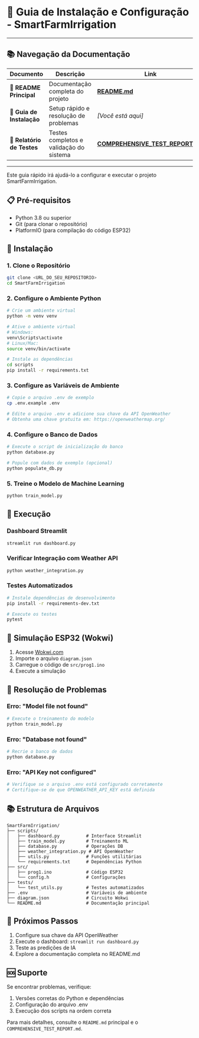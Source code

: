# 🚀 Guia de Instalação e Configuração - SmartFarmIrrigation

---

## 📚 Navegação da Documentação

| **Documento** | **Descrição** | **Link** |
|---------------|---------------|----------|
| 📖 **README Principal** | Documentação completa do projeto | **[README.md](./README.md)** |
| 🚀 **Guia de Instalação** | Setup rápido e resolução de problemas | *[Você está aqui]* |
| 🧪 **Relatório de Testes** | Testes completos e validação do sistema | **[COMPREHENSIVE_TEST_REPORT.md](./COMPREHENSIVE_TEST_REPORT.md)** |

---

Este guia rápido irá ajudá-lo a configurar e executar o projeto SmartFarmIrrigation.

## 📋 Pré-requisitos

- Python 3.8 ou superior
- Git (para clonar o repositório)
- PlatformIO (para compilação do código ESP32)

## 🔧 Instalação

### 1. Clone o Repositório
```bash
git clone <URL_DO_SEU_REPOSITORIO>
cd SmartFarmIrrigation
```

### 2. Configure o Ambiente Python
```bash
# Crie um ambiente virtual
python -m venv venv

# Ative o ambiente virtual
# Windows:
venv\Scripts\activate
# Linux/Mac:
source venv/bin/activate

# Instale as dependências
cd scripts
pip install -r requirements.txt
```

### 3. Configure as Variáveis de Ambiente
```bash
# Copie o arquivo .env de exemplo
cp .env.example .env

# Edite o arquivo .env e adicione sua chave da API OpenWeather
# Obtenha uma chave gratuita em: https://openweathermap.org/
```

### 4. Configure o Banco de Dados
```bash
# Execute o script de inicialização do banco
python database.py

# Popule com dados de exemplo (opcional)
python populate_db.py
```

### 5. Treine o Modelo de Machine Learning
```bash
python train_model.py
```

## 🚀 Execução

### Dashboard Streamlit
```bash
streamlit run dashboard.py
```

### Verificar Integração com Weather API
```bash
python weather_integration.py
```

### Testes Automatizados
```bash
# Instale dependências de desenvolvimento
pip install -r requirements-dev.txt

# Execute os testes
pytest
```

## 📱 Simulação ESP32 (Wokwi)

1. Acesse [Wokwi.com](https://wokwi.com)
2. Importe o arquivo `diagram.json`
3. Carregue o código de `src/prog1.ino`
4. Execute a simulação

## 🔧 Resolução de Problemas

### Erro: "Model file not found"
```bash
# Execute o treinamento do modelo
python train_model.py
```

### Erro: "Database not found"
```bash
# Recrie o banco de dados
python database.py
```

### Erro: "API Key not configured"
```bash
# Verifique se o arquivo .env está configurado corretamente
# Certifique-se de que OPENWEATHER_API_KEY está definida
```

## 📚 Estrutura de Arquivos

```
SmartFarmIrrigation/
├── scripts/
│   ├── dashboard.py          # Interface Streamlit
│   ├── train_model.py        # Treinamento ML
│   ├── database.py           # Operações DB
│   ├── weather_integration.py # API OpenWeather
│   ├── utils.py              # Funções utilitárias
│   └── requirements.txt      # Dependências Python
├── src/
│   ├── prog1.ino             # Código ESP32
│   └── config.h              # Configurações
├── tests/
│   └── test_utils.py         # Testes automatizados
├── .env                      # Variáveis de ambiente
├── diagram.json              # Circuito Wokwi
└── README.md                 # Documentação principal
```

## 🎯 Próximos Passos

1. Configure sua chave da API OpenWeather
2. Execute o dashboard: `streamlit run dashboard.py`
3. Teste as predições de IA
4. Explore a documentação completa no README.md

## 🆘 Suporte

Se encontrar problemas, verifique:
1. Versões corretas do Python e dependências
2. Configuração do arquivo .env
3. Execução dos scripts na ordem correta

Para mais detalhes, consulte o `README.md` principal e o `COMPREHENSIVE_TEST_REPORT.md`.
